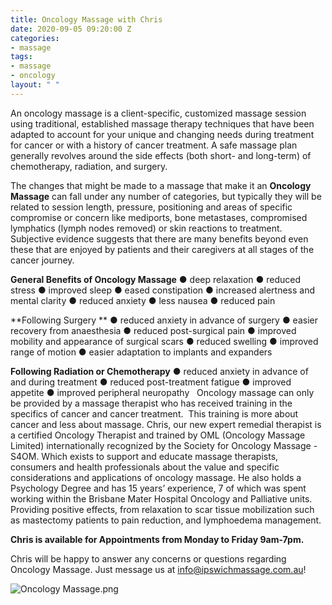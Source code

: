 ```yaml
---
title: Oncology Massage with Chris
date: 2020-09-05 09:20:00 Z
categories:
- massage
tags:
- massage
- oncology
layout: " "
---
```


An oncology massage is a client-specific, customized massage session using traditional, established massage therapy techniques that have been adapted to account for your unique and changing needs during treatment for cancer or with a history of cancer treatment. A safe massage plan generally
revolves around the side effects (both short- and long-term) of chemotherapy, radiation, and surgery.

The changes that might be made to a massage that make it an **Oncology Massage** can fall under any number of categories, but typically they will be related to session length, pressure, positioning and areas of specific compromise or concern like mediports, bone metastases, compromised lymphatics (lymph nodes removed) or skin reactions to treatment. Subjective evidence suggests that there are many benefits beyond even these that are enjoyed by patients and their caregivers at all stages of the cancer journey. 

**General Benefits of Oncology Massage**
● deep relaxation
● reduced stress
● improved sleep
● eased constipation
● increased alertness and mental clarity
● reduced anxiety
● less nausea
● reduced pain

**Following Surgery **
● reduced anxiety in advance of surgery
● easier recovery from anaesthesia
● reduced post-surgical pain
● improved mobility and appearance of surgical scars
● reduced swelling
● improved range of motion
● easier adaptation to implants and expanders 

**Following Radiation or Chemotherapy**
● reduced anxiety in advance of and during treatment
● reduced post-treatment fatigue
● improved appetite
● improved peripheral neuropathy
 
Oncology massage can only be provided by a massage therapist who has received training in the specifics of cancer and cancer treatment.  This training is more about cancer and less about massage. Chris, our new expert remedial therapist is a certified Oncology Therapist and trained by OML (Oncology Massage Limited) internationally recognized by the Society for Oncology Massage - S4OM. Which exists to support and educate massage therapists, consumers and health professionals about the value and specific considerations and applications of oncology massage. He also holds a Psychology Degree and has 15 years’ experience, 7 of which was spent working within the Brisbane Mater Hospital Oncology and Palliative units. Providing positive effects, from relaxation to scar tissue mobilization such as mastectomy patients to pain reduction, and lymphoedema management.

**Chris is available for Appointments from Monday to Friday 9am-7pm.**

Chris will be happy to answer any concerns or questions regarding Oncology Massage. Just message us at info@ipswichmassage.com.au!

![Oncology Massage.png](/uploads/Oncology%20Massage.png)